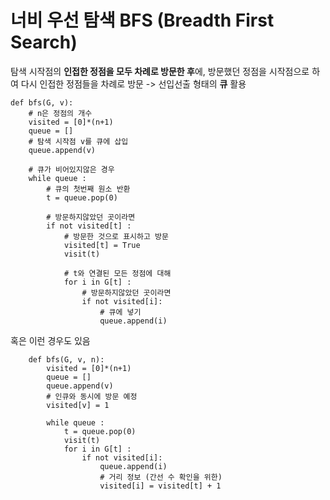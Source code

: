 # 너비 우선 탐색 BFS (Breadth First Search)
탐색 시작점의 **인접한 정점을 모두 차례로 방문한 후**에, 방문했던 정점을 시작점으로 하여 다시 인접한 정점들을 차례로 방문 -> 선입선출 형태의 **큐** 활용

    def bfs(G, v):
        # n은 정점의 개수
        visited = [0]*(n+1)
        queue = []
        # 탐색 시작점 v를 큐에 삽입
        queue.append(v)

        # 큐가 비어있지않은 경우
        while queue :
            # 큐의 첫번째 원소 반환
            t = queue.pop(0)

            # 방문하지않았던 곳이라면
            if not visited[t] :
                # 방문한 것으로 표시하고 방문
                visited[t] = True
                visit(t)

                # t와 연결된 모든 정점에 대해
                for i in G[t] :
                    # 방문하지않았던 곳이라면
                    if not visited[i]:
                        # 큐에 넣기
                        queue.append(i)

혹은 이런 경우도 있음

        def bfs(G, v, n):
            visited = [0]*(n+1)
            queue = []
            queue.append(v)
            # 인큐와 동시에 방문 예정
            visited[v] = 1

            while queue :
                t = queue.pop(0)
                visit(t)
                for i in G[t] :
                    if not visited[i]:
                        queue.append(i)
                        # 거리 정보 (간선 수 확인을 위한)
                        visited[i] = visited[t] + 1